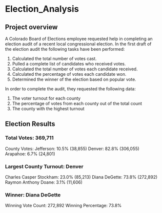 # Election_Analysis
## Project overview 

A Colorado Board of Elections employee requested help in completing an election audit of a recent local congressional election. 
In the first draft of the election audit the following tasks have been performed:

1.	Calculated the total number of votes cast. 
2.	Pulled a complete list of candidates who received votes. 
3.	Calculated the total number of votes each candidate received. 
4.	Calculated the percentage of votes each candidate won. 
5.	Determined the winner of the election based on popular vote.

In order to complete the audit, they requested the following data:
1.	The voter turnout for each county
2.	The percentage of votes from each county out of the total count
3.	The county with the highest turnout


## Election Results

### Total Votes: 369,711

County Votes:
Jefferson: 10.5% (38,855)
Denver: 82.8% (306,055)
Arapahoe: 6.7% (24,801)

### Largest County Turnout: Denver

Charles Casper Stockham: 23.0% (85,213)
Diana DeGette: 73.8% (272,892)
Raymon Anthony Doane: 3.1% (11,606)

### Winner: Diana DeGette
Winning Vote Count: 272,892
Winning Percentage: 73.8%
